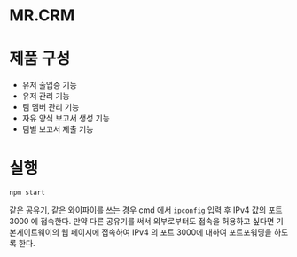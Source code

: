 # MR.CRM
# 제품 구성
* 유저 출입증 기능
* 유저 관리 기능
* 팀 멤버 관리 기능
* 자유 양식 보고서 생성 기능
* 팀별 보고서 제출 기능

# 실행
```
npm start
```
같은 공유기, 같은 와이파이를 쓰는 경우 cmd 에서 ``` ipconfig ``` 입력 후 IPv4 값의 포트 3000 에 접속한다.  만약 다른 공유기를 써서 외부로부터도 접속을 허용하고 싶다면 기본게이트웨이의 웹 페이지에 접속하여 IPv4 의 포트 3000에 대하여 포트포워딩을 하도록 한다.  